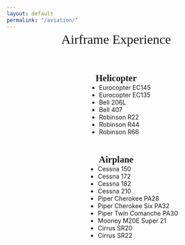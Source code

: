 ```yaml
---
layout: default
permalink: "/aviation/"
---
```

<div style="text-align: center; margin-top: -10px;margin-bottom: 60px;">
  <span style="display: block; font-size: 30px; font-family: Monaco, 'Bitstream Vera Sans Mono', 'Lucida Console', Terminal;">Airframe Experience</span>
</div>

<style>
h2 {
  margin-bottom: 0px;
  font-family: Monaco, 'Bitstream Vera Sans Mono', 'Lucida Console', Terminal;
  padding: -10px;
}
.description {
  font-size: 18px;
  text-align: justify;
  margin-top: 0px;
  font-family: Monaco, 'Bitstream Vera Sans Mono', 'Lucida Console', Terminal;
}
figure {
  text-align: center;
}
.centered-list {
  text-align: justify;
}
.centered-list li {
  display: block;
}
.container:first-child {
  margin-bottom: -10px;
}
.container {
  text-align: center;
}
ul {
  display: inline-block;
  vertical-align: top;
}
</style>

<figure class="container">
  <h2 style="margin-top: 0;">Helicopter</h2>
  <ul style="list-style-type: disc; display: inline-block; margin-top: 0px; text-align: left; padding-left: 40px;">
    <li>Eurocopter EC145</li>
    <li>Eurocopter EC135</li>
    <li>Bell 206L</li>
    <li>Bell 407</li>
    <li>Robinson R22</li>
    <li>Robinson R44</li>
    <li>Robinson R66</li>
  </ul>
</figure>



<figure class="container">
  <h2>Airplane</h2>
  <ul style="list-style-type: disc; display: inline-block; margin-top: 0px; text-align: left; padding-left: 100px;">
    <li>Cessna 150</li>
    <li>Cessna 172</li>
    <li>Cessna 182</li>
    <li>Cessna 210</li>
    <li>Piper Cherokee PA28</li>
    <li>Piper Cherokee Six PA32</li>
    <li>Piper Twin Comanche PA30</li>
    <li>Mooney M20E Super 21</li>
    <li>Cirrus SR20</li>
    <li>Cirrus SR22</li>
  </ul>
</figure>
